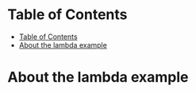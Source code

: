 # Table of Contents

- [Table of Contents](#table-of-contents)
- [About the lambda example](#about-the-lambda-example)

# About the lambda example
